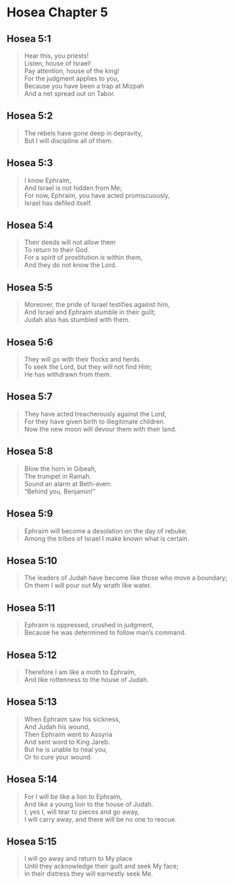 # Hosea Chapter 5

## Hosea 5:1

> Hear this, you priests!  
> Listen, house of Israel!  
> Pay attention, house of the king!  
> For the judgment applies to you,  
> Because you have been a trap at Mizpah  
> And a net spread out on Tabor.

## Hosea 5:2

> The rebels have gone deep in depravity,  
> But I will discipline all of them.

## Hosea 5:3

> I know Ephraim,  
> And Israel is not hidden from Me;  
> For now, Ephraim, you have acted promiscuously,  
> Israel has defiled itself.

## Hosea 5:4

> Their deeds will not allow them  
> To return to their God.  
> For a spirit of prostitution is within them,  
> And they do not know the Lord.

## Hosea 5:5

> Moreover, the pride of Israel testifies against him,  
> And Israel and Ephraim stumble in their guilt;  
> Judah also has stumbled with them.

## Hosea 5:6

> They will go with their flocks and herds  
> To seek the Lord, but they will not find Him;  
> He has withdrawn from them.

## Hosea 5:7

> They have acted treacherously against the Lord,  
> For they have given birth to illegitimate children.  
> Now the new moon will devour them with their land.

## Hosea 5:8

> Blow the horn in Gibeah,  
> The trumpet in Ramah.  
> Sound an alarm at Beth-aven:  
> “Behind you, Benjamin!”

## Hosea 5:9

> Ephraim will become a desolation on the day of rebuke;  
> Among the tribes of Israel I make known what is certain.

## Hosea 5:10

> The leaders of Judah have become like those who move a boundary;  
> On them I will pour out My wrath like water.

## Hosea 5:11

> Ephraim is oppressed, crushed in judgment,  
> Because he was determined to follow man’s command.

## Hosea 5:12

> Therefore I am like a moth to Ephraim,  
> And like rottenness to the house of Judah.

## Hosea 5:13

> When Ephraim saw his sickness,  
> And Judah his wound,  
> Then Ephraim went to Assyria  
> And sent word to King Jareb.  
> But he is unable to heal you,  
> Or to cure your wound.

## Hosea 5:14

> For I will be like a lion to Ephraim,  
> And like a young lion to the house of Judah.  
> I, yes I, will tear to pieces and go away,  
> I will carry away, and there will be no one to rescue.

## Hosea 5:15

> I will go away and return to My place  
> Until they acknowledge their guilt and seek My face;  
> In their distress they will earnestly seek Me.
